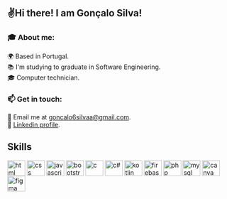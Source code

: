 ## ✌️Hi there! I am Gonçalo Silva!

### 🎓 About me:

🌍 Based in Portugal.<br/>
📚 I'm studying to graduate in Software Engineering.<br/>
🎓 Computer technician.<br/>

### 📫 Get in touch:

📧 Email me at goncalo6silvaa@gmail.com.<br/>
🔗 [Linkedin profile](https://www.linkedin.com/in/goncalosilvaa6).<br/>

## Skills
<div style="display: inline_block">
    <img align="center" alt="html" height="35" width="40" src="https://cdn.jsdelivr.net/gh/devicons/devicon/icons/html5/html5-original.svg" />
    <img align="center" alt="css" height="35" width="40" src="https://cdn.jsdelivr.net/gh/devicons/devicon/icons/css3/css3-original.svg" />
    <img align="center" alt="javascript" height="35" width="40" src="https://cdn.jsdelivr.net/gh/devicons/devicon/icons/javascript/javascript-original.svg" />
    <img align="center" alt="bootstrap" height="35" width="40" src="https://cdn.jsdelivr.net/gh/devicons/devicon/icons/bootstrap/bootstrap-original.svg" />
    <img align="center" alt="c" height="35" width="40" src="https://cdn.jsdelivr.net/gh/devicons/devicon/icons/c/c-original.svg" />
    <img align="center" alt="c#" height="35" width="40" src="https://cdn.jsdelivr.net/gh/devicons/devicon/icons/csharp/csharp-original.svg" />
    <img align="center" alt="kotlin" height="35" width="40" src="https://cdn.jsdelivr.net/gh/devicons/devicon/icons/kotlin/kotlin-original.svg" />
    <img align="center" alt="firebase" height="35" width="40" src="https://cdn.jsdelivr.net/gh/devicons/devicon/icons/firebase/firebase-plain.svg" />
    <img align="center" alt="php" height="35" width="40" src="https://cdn.jsdelivr.net/gh/devicons/devicon/icons/php/php-original.svg" />
    <img align="center" alt="mysql" height="35" width="40" src="https://cdn.jsdelivr.net/gh/devicons/devicon/icons/mysql/mysql-original.svg" />
    <img align="center" alt="canva" height="35" width="40" src="https://cdn.jsdelivr.net/gh/devicons/devicon/icons/canva/canva-original.svg" />
    <img align="center" alt="figma" height="35" width="40" src="https://cdn.jsdelivr.net/gh/devicons/devicon/icons/figma/figma-original.svg" />
</div>
